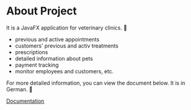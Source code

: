 
# About Project
It is a JavaFX application for veterinary clinics. 🐶 

- previous and active appointments
- customers' previous and activ treatments
- prescriptions
- detailed information about pets
- payment tracking
- monitor employees and customers, etc. 

For more detailed information, you can view the document below. It is in German. 👀

[Documentation](https://docs.google.com/document/d/1SQ6Fv1GA-z_eMucRRe2qw9tcAYFf3wOSALQpZY7VpWc/edit?usp=sharing)

